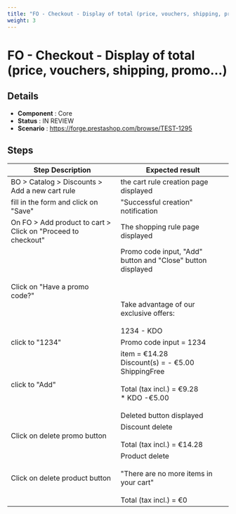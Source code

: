 ```yaml
---
title: "FO - Checkout - Display of total (price, vouchers, shipping, promo...)"
weight: 3
---
```


# FO - Checkout - Display of total (price, vouchers, shipping, promo...)
## Details
* **Component** : Core
* **Status** : IN REVIEW
* **Scenario** : https://forge.prestashop.com/browse/TEST-1295

## Steps
| Step Description | Expected result |
| ----- | ----- |
| BO > Catalog > Discounts > Add a new cart rule | the cart rule creation page displayed |
| fill in the form and click on "Save" | "Successful creation" notification |
| On FO > Add product to cart > Click on "Proceed to checkout" | The shopping rule page displayed |
| Click on "Have a promo code?" | Promo code input, "Add" button and "Close" button displayed<br><br> <br><br>Take advantage of our exclusive offers:<br><br>1234 - KDO |
| click to "1234" | Promo code input = 1234 |
| click to "Add" | item = €14.28<br>Discount(s) = - €5.00<br>ShippingFree<br> <br>Total (tax incl.) = €9.28<br> * KDO -€5.00 <br><br>Deleted button displayed |
| Click on delete promo button | Discount delete<br><br>Total (tax incl.) = €14.28 |
| Click on delete product button | Product delete<br><br>"There are no more items in your cart"<br><br>Total (tax incl.) = €0 |
